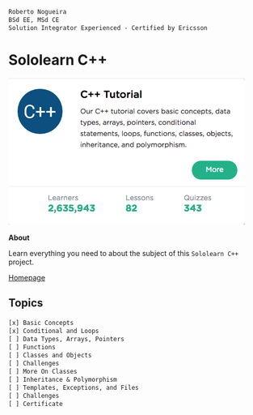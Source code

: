 ```
Roberto Nogueira  
BSd EE, MSd CE
Solution Integrator Experienced - Certified by Ericsson
```
# Sololearn C++

![sololearn image](images/sololearn-cpp.png)

**About**

Learn everything you need to about the subject of this `Sololearn C++`  project.

[Homepage](https://www.sololearn.com/Course/CPlusPlus/)

## Topics
```
[x] Basic Concepts
[x] Conditional and Loops
[ ] Data Types, Arrays, Pointers
[ ] Functions
[ ] Classes and Objects
[ ] Challenges
[ ] More On Classes
[ ] Inheritance & Polymorphism
[ ] Templates, Exceptions, and Files
[ ] Challenges
[ ] Certificate
```
